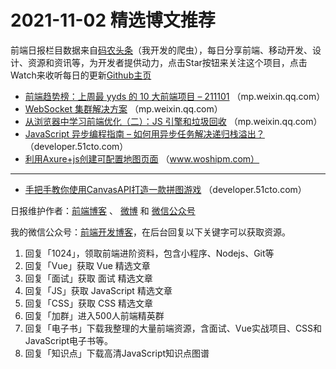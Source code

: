 # 2021-11-02 精选博文推荐

前端日报栏目数据来自[码农头条](http://hao.caibaojian.com.cn/)（我开发的爬虫），每日分享前端、移动开发、设计、资源和资讯等，为开发者提供动力，点击Star按钮来关注这个项目，点击Watch来收听每日的更新[Github主页](https://github.com/kujian/frontendDaily)
* [前端趋势榜：上周最 yyds 的 10 大前端项目 &#8211; 211101](https://mp.weixin.qq.com/s?__biz=Mzg2NjI5NDcyOQ==&mid=2247485637&idx=1&sn=30657f77b97a4cf89156b87e5519339b) （mp.weixin.qq.com）
* [WebSocket 集群解决方案](https://mp.weixin.qq.com/s?__biz=MzIzODIzNzE0NQ==&mid=2654443854&idx=1&sn=0b7e5e5cddf22cd287adc80c9d39dc60) （mp.weixin.qq.com）
* [从浏览器中学习前端优化（二）：JS 引擎和垃圾回收](https://mp.weixin.qq.com/s/4H5laVKhz5PSvJCn3-jKsA) （mp.weixin.qq.com）
* [JavaScript 异步编程指南 &#8211; 如何用异步任务解决递归栈溢出？](https://developer.51cto.com/art/202111/688314.htm) （developer.51cto.com）
* [利用Axure+js创建可配置地图页面](http://www.woshipm.com/rp/5194994.html) （www.woshipm.com）

***
* [手把手教你使用CanvasAPI打造一款拼图游戏](https://developer.51cto.com/art/202111/688213.htm) （developer.51cto.com）

日报维护作者：[前端博客](http://caibaojian.com.cn/) 、 [微博](http://weibo.com/kujian) 和 [微信公众号](https://open.weixin.qq.com/qr/code?username=caibaojian_com)

我的微信公众号：[前端开发博客](https://open.weixin.qq.com/qr/code?username=caibaojian_com)，在后台回复以下关键字可以获取资源。

1. 回复「1024」，领取前端进阶资料，包含小程序、Nodejs、Git等
2. 回复「Vue」获取 Vue 精选文章
3. 回复「面试」获取 面试 精选文章
4. 回复「JS」获取 JavaScript 精选文章
5. 回复「CSS」获取 CSS 精选文章
6. 回复「加群」进入500人前端精英群
7. 回复「电子书」下载我整理的大量前端资源，含面试、Vue实战项目、CSS和JavaScript电子书等。
8. 回复「知识点」下载高清JavaScript知识点图谱